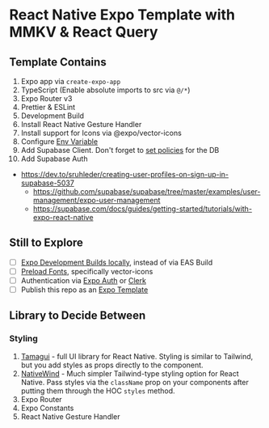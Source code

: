 # React Native Expo Template with MMKV & React Query

## Template Contains

1. Expo app via `create-expo-app`
2. TypeScript (Enable absolute imports to src via `@/*`)
3. Expo Router v3
4. Prettier & ESLint
5. Development Build
6. Install React Native Gesture Handler
7. Install support for Icons via @expo/vector-icons
8. Configure [Env Variable](https://docs.expo.dev/guides/environment-variables/)
9. Add Supabase Client. Don't forget to [set policies](https://supabase.com/docs/guides/auth/row-level-security) for the DB
10. Add Supabase Auth

- https://dev.to/sruhleder/creating-user-profiles-on-sign-up-in-supabase-5037
  - https://github.com/supabase/supabase/tree/master/examples/user-management/expo-user-management
  - https://supabase.com/docs/guides/getting-started/tutorials/with-expo-react-native

## Still to Explore

- [ ] [Expo Development Builds locally](https://docs.expo.dev/guides/local-app-development/), instead of via EAS Build
- [ ] [Preload Fonts](https://docs.expo.dev/archive/classic-updates/preloading-and-caching-assets/#pre-loading-and-caching-assets), specifically vector-icons
- [ ] Authentication via [Expo Auth](https://docs.expo.dev/guides/authentication/) or [Clerk](https://clerk.com/solutions/react-native-expo)
- [ ] Publish this repo as an [Expo Template](https://www.reactnativeschool.com/how-to-create-an-expo-template-for-react-native-development)

## Library to Decide Between

### Styling

1. [Tamagui](https://tamagui.dev/) - full UI library for React Native. Styling is similar to Tailwind, but you add styles as props directly to the component.
2. [NativeWind](https://www.nativewind.dev/) - Much simpler Tailwind-type styling option for React Native. Pass styles via the `className` prop on your components after putting them through the HOC `styles` method.
3. Expo Router
4. Expo Constants
5. React Native Gesture Handler
